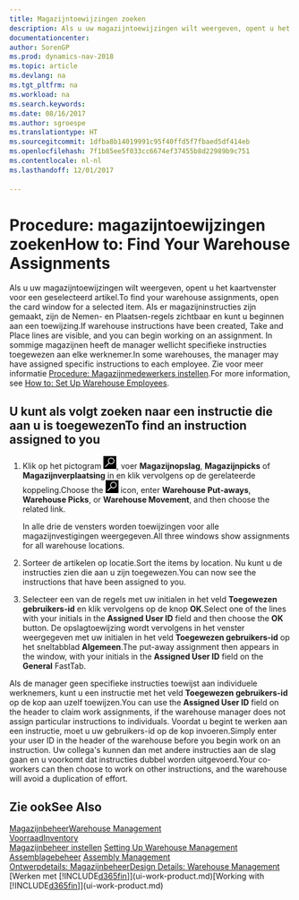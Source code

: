 ```yaml
---
title: Magazijntoewijzingen zoeken
description: Als u uw magazijntoewijzingen wilt weergeven, opent u het kaartvenster voor een geselecteerd artikel. Als er magazijninstructies zijn gemaakt, zijn de Nemen- en Plaatsen-regels zichtbaar en kunt u beginnen aan een toewijzing. In sommige magazijnen heeft de manager wellicht specifieke instructies toegewezen aan elke werknemer.
documentationcenter: 
author: SorenGP
ms.prod: dynamics-nav-2018
ms.topic: article
ms.devlang: na
ms.tgt_pltfrm: na
ms.workload: na
ms.search.keywords: 
ms.date: 08/16/2017
ms.author: sgroespe
ms.translationtype: HT
ms.sourcegitcommit: 1dfba8b14019991c95f40ffd5f7fbaed5df414eb
ms.openlocfilehash: 7f1b85ee5f033cc6674ef37455b8d22989b9c751
ms.contentlocale: nl-nl
ms.lasthandoff: 12/01/2017

---
```

# <a name="how-to-find-your-warehouse-assignments"></a><span data-ttu-id="62e67-105">Procedure: magazijntoewijzingen zoeken</span><span class="sxs-lookup"><span data-stu-id="62e67-105">How to: Find Your Warehouse Assignments</span></span>
<span data-ttu-id="62e67-106">Als u uw magazijntoewijzingen wilt weergeven, opent u het kaartvenster voor een geselecteerd artikel.</span><span class="sxs-lookup"><span data-stu-id="62e67-106">To find your warehouse assignments, open the card window for a selected item.</span></span> <span data-ttu-id="62e67-107">Als er magazijninstructies zijn gemaakt, zijn de Nemen- en Plaatsen-regels zichtbaar en kunt u beginnen aan een toewijzing.</span><span class="sxs-lookup"><span data-stu-id="62e67-107">If warehouse instructions have been created, Take and Place lines are visible, and you can begin working on an assignment.</span></span> <span data-ttu-id="62e67-108">In sommige magazijnen heeft de manager wellicht specifieke instructies toegewezen aan elke werknemer.</span><span class="sxs-lookup"><span data-stu-id="62e67-108">In some warehouses, the manager may have assigned specific instructions to each employee.</span></span> <span data-ttu-id="62e67-109">Zie voor meer informatie [Procedure: Magazijnmedewerkers instellen](warehouse-how-to-set-up-warehouse-employees.md).</span><span class="sxs-lookup"><span data-stu-id="62e67-109">For more information, see [How to: Set Up Warehouse Employees](warehouse-how-to-set-up-warehouse-employees.md).</span></span>

## <a name="to-find-an-instruction-assigned-to-you"></a><span data-ttu-id="62e67-110">U kunt als volgt zoeken naar een instructie die aan u is toegewezen</span><span class="sxs-lookup"><span data-stu-id="62e67-110">To find an instruction assigned to you</span></span>  
1.  <span data-ttu-id="62e67-111">Klik op het pictogram ![Zoeken naar pagina of rapport](media/ui-search/search_small.png "pictogram Zoeken naar pagina of rapport"), voer **Magazijnopslag**, **Magazijnpicks** of **Magazijnverplaatsing** in en klik vervolgens op de gerelateerde koppeling.</span><span class="sxs-lookup"><span data-stu-id="62e67-111">Choose the ![Search for Page or Report](media/ui-search/search_small.png "Search for Page or Report icon") icon, enter **Warehouse Put-aways**, **Warehouse Picks**, or **Warehouse Movement**, and then choose the related link.</span></span>

    <span data-ttu-id="62e67-112">In alle drie de vensters worden toewijzingen voor alle magazijnvestigingen weergegeven.</span><span class="sxs-lookup"><span data-stu-id="62e67-112">All three windows show assignments for all warehouse locations.</span></span>  

2. <span data-ttu-id="62e67-113">Sorteer de artikelen op locatie.</span><span class="sxs-lookup"><span data-stu-id="62e67-113">Sort the items by location.</span></span> <span data-ttu-id="62e67-114">Nu kunt u de instructies zien die aan u zijn toegewezen.</span><span class="sxs-lookup"><span data-stu-id="62e67-114">You can now see the instructions that have been assigned to you.</span></span>  
3. <span data-ttu-id="62e67-115">Selecteer een van de regels met uw initialen in het veld **Toegewezen gebruikers-id** en klik vervolgens op de knop **OK**.</span><span class="sxs-lookup"><span data-stu-id="62e67-115">Select one of the lines with your initials in the **Assigned User ID** field and then choose the **OK** button.</span></span> <span data-ttu-id="62e67-116">De opslagtoewijzing wordt vervolgens in het venster weergegeven met uw initialen in het veld **Toegewezen gebruikers-id** op het sneltabblad **Algemeen**.</span><span class="sxs-lookup"><span data-stu-id="62e67-116">The put-away assignment then appears in the window, with your initials in the **Assigned User ID** field on the **General** FastTab.</span></span>  

<span data-ttu-id="62e67-117">Als de manager geen specifieke instructies toewijst aan individuele werknemers, kunt u een instructie met het veld **Toegewezen gebruikers-id** op de kop aan uzelf toewijzen.</span><span class="sxs-lookup"><span data-stu-id="62e67-117">You can use the **Assigned User ID** field on the header to claim work assignments, if the warehouse manager does not assign particular instructions to individuals.</span></span> <span data-ttu-id="62e67-118">Voordat u begint te werken aan een instructie, moet u uw gebruikers-id op de kop invoeren.</span><span class="sxs-lookup"><span data-stu-id="62e67-118">Simply enter your user ID in the header of the warehouse before you begin work on an instruction.</span></span> <span data-ttu-id="62e67-119">Uw collega's kunnen dan met andere instructies aan de slag gaan en u voorkomt dat instructies dubbel worden uitgevoerd.</span><span class="sxs-lookup"><span data-stu-id="62e67-119">Your co-workers can then choose to work on other instructions, and the warehouse will avoid a duplication of effort.</span></span>  

## <a name="see-also"></a><span data-ttu-id="62e67-120">Zie ook</span><span class="sxs-lookup"><span data-stu-id="62e67-120">See Also</span></span>  
[<span data-ttu-id="62e67-121">Magazijnbeheer</span><span class="sxs-lookup"><span data-stu-id="62e67-121">Warehouse Management</span></span>](warehouse-manage-warehouse.md)  
[<span data-ttu-id="62e67-122">Voorraad</span><span class="sxs-lookup"><span data-stu-id="62e67-122">Inventory</span></span>](inventory-manage-inventory.md)  
<span data-ttu-id="62e67-123">[Magazijnbeheer instellen](warehouse-setup-warehouse.md)   </span><span class="sxs-lookup"><span data-stu-id="62e67-123">[Setting Up Warehouse Management](warehouse-setup-warehouse.md)   </span></span>  
<span data-ttu-id="62e67-124">[Assemblagebeheer](assembly-assemble-items.md)  </span><span class="sxs-lookup"><span data-stu-id="62e67-124">[Assembly Management](assembly-assemble-items.md)  </span></span>  
[<span data-ttu-id="62e67-125">Ontwerpdetails: Magazijnbeheer</span><span class="sxs-lookup"><span data-stu-id="62e67-125">Design Details: Warehouse Management</span></span>](design-details-warehouse-management.md)  
<span data-ttu-id="62e67-126">[Werken met [!INCLUDE[d365fin](includes/d365fin_md.md)]](ui-work-product.md)</span><span class="sxs-lookup"><span data-stu-id="62e67-126">[Working with [!INCLUDE[d365fin](includes/d365fin_md.md)]](ui-work-product.md)</span></span> 

